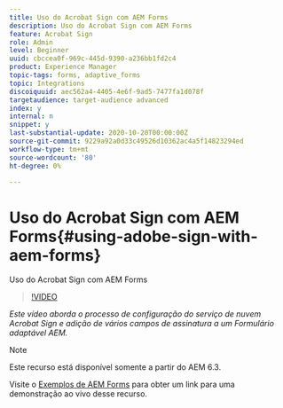 ```yaml
---
title: Uso do Acrobat Sign com AEM Forms
description: Uso do Acrobat Sign com AEM Forms
feature: Acrobat Sign
role: Admin
level: Beginner
uuid: cbccea0f-969c-445d-9390-a236bb1fd2c4
product: Experience Manager
topic-tags: forms, adaptive_forms
topic: Integrations
discoiquuid: aec562a4-4405-4e6f-9ad5-7477fa1d078f
targetaudience: target-audience advanced
index: y
internal: n
snippet: y
last-substantial-update: 2020-10-20T00:00:00Z
source-git-commit: 9229a92a0d33c49526d10362ac4a5f14823294ed
workflow-type: tm+mt
source-wordcount: '80'
ht-degree: 0%

---
```



# Uso do Acrobat Sign com AEM Forms{#using-adobe-sign-with-aem-forms}

Uso do Acrobat Sign com AEM Forms

>[!VIDEO](https://video.tv.adobe.com/v/18696?quality=9&learn=on)

*Este vídeo aborda o processo de configuração do serviço de nuvem Acrobat Sign e adição de vários campos de assinatura a um Formulário adaptável AEM.*

>[!NOTE]
>
>Este recurso está disponível somente a partir do AEM 6.3.

Visite o [Exemplos de AEM Forms](https://forms.enablementadobe.com/content/samples/samples.html?query=0#formsandsign) para obter um link para uma demonstração ao vivo desse recurso.
